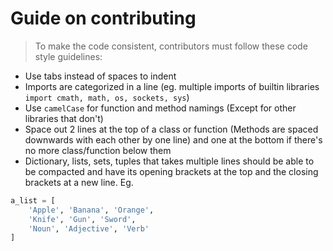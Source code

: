 # Guide on contributing

> To make the code consistent, contributors must follow these code style guidelines:
- Use tabs instead of spaces to indent
- Imports are categorized in a line (eg. multiple imports of builtin libraries `import cmath, math, os, sockets, sys`)
- Use `camelCase` for function and method namings (Except for other libraries that don't)
- Space out 2 lines at the top of a class or function (Methods are spaced downwards with each other by one line) and one at the bottom if there's no more class/function below them
- Dictionary, lists, sets, tuples that takes multiple lines should be able to be compacted and have its opening brackets at the top and the closing brackets at a new line. Eg. 
```py
a_list = [
	'Apple', 'Banana', 'Orange',
	'Knife', 'Gun', 'Sword',
	'Noun', 'Adjective', 'Verb'
]
```
